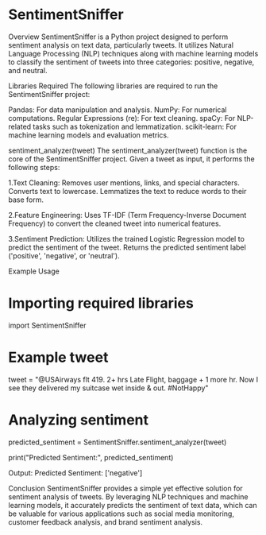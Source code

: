 # SentimentSniffer

Overview
SentimentSniffer is a Python project designed to perform sentiment analysis on text data, particularly tweets. It utilizes Natural Language Processing (NLP) techniques along with machine learning models to classify the sentiment of tweets into three categories: positive, negative, and neutral.

Libraries Required
The following libraries are required to run the SentimentSniffer project:

Pandas: For data manipulation and analysis.
NumPy: For numerical computations.
Regular Expressions (re): For text cleaning.
spaCy: For NLP-related tasks such as tokenization and lemmatization.
scikit-learn: For machine learning models and evaluation metrics.


sentiment_analyzer(tweet)
The sentiment_analyzer(tweet) function is the core of the SentimentSniffer project. Given a tweet as input, it performs the following steps:

1.Text Cleaning:
Removes user mentions, links, and special characters.
Converts text to lowercase.
Lemmatizes the text to reduce words to their base form.

2.Feature Engineering:
Uses TF-IDF (Term Frequency-Inverse Document Frequency) to convert the cleaned tweet into numerical features.

3.Sentiment Prediction:
Utilizes the trained Logistic Regression model to predict the sentiment of the tweet.
Returns the predicted sentiment label ('positive', 'negative', or 'neutral').


Example Usage

# Importing required libraries
import SentimentSniffer

# Example tweet
tweet = "@USAirways flt 419. 2+ hrs Late Flight, baggage + 1 more hr. Now I see they delivered my suitcase wet inside &amp; out. #NotHappy"

# Analyzing sentiment
predicted_sentiment = SentimentSniffer.sentiment_analyzer(tweet)

print("Predicted Sentiment:", predicted_sentiment)

Output:
Predicted Sentiment: ['negative']

Conclusion
SentimentSniffer provides a simple yet effective solution for sentiment analysis of tweets. By leveraging NLP techniques and machine learning models, it accurately predicts the sentiment of text data, which can be valuable for various applications such as social media monitoring, customer feedback analysis, and brand sentiment analysis.
